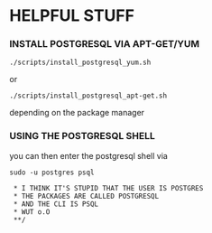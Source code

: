 # HELPFUL STUFF 

### INSTALL POSTGRESQL VIA APT-GET/YUM

```./scripts/install_postgresql_yum.sh``` 

or 

```./scripts/install_postgresql_apt-get.sh``` 

depending on the package manager

### USING THE POSTGRESQL SHELL

you can then enter the postgresql shell via 

```sudo -u postgres psql```
```/** 
 * I THINK IT'S STUPID THAT THE USER IS POSTGRES 
 * THE PACKAGES ARE CALLED POSTGRESQL
 * AND THE CLI IS PSQL
 * WUT o.O
 **/
 ```